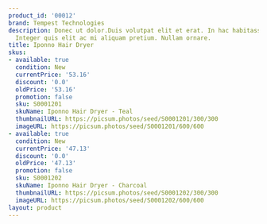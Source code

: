 ```yaml
---
product_id: '00012'
brand: Tempest Technologies
description: Donec ut dolor.Duis volutpat elit et erat. In hac habitasse platea dictumst.
  Integer quis elit ac mi aliquam pretium. Nullam ornare.
title: Iponno Hair Dryer
skus:
- available: true
  condition: New
  currentPrice: '53.16'
  discount: '0.0'
  oldPrice: '53.16'
  promotion: false
  sku: S0001201
  skuName: Iponno Hair Dryer - Teal
  thumbnailURL: https://picsum.photos/seed/S0001201/300/300
  imageURL: https://picsum.photos/seed/S0001201/600/600
- available: true
  condition: New
  currentPrice: '47.13'
  discount: '0.0'
  oldPrice: '47.13'
  promotion: false
  sku: S0001202
  skuName: Iponno Hair Dryer - Charcoal
  thumbnailURL: https://picsum.photos/seed/S0001202/300/300
  imageURL: https://picsum.photos/seed/S0001202/600/600
layout: product
---
```

